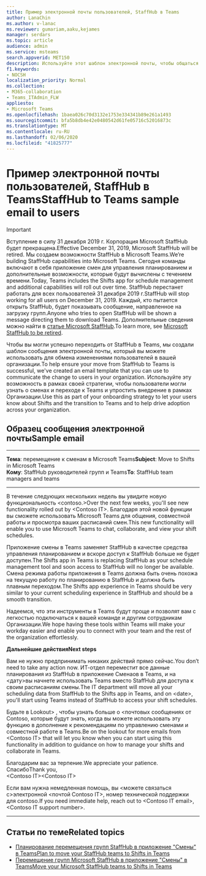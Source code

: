 ```yaml
---
title: Пример электронной почты пользователей, StaffHub в Teams
author: LanaChin
ms.author: v-lanac
ms.reviewer: gumariam,aaku,kejames
manager: serdars
ms.topic: article
audience: admin
ms.service: msteams
search.appverid: MET150
description: Используйте этот шаблон электронной почты, чтобы общаться с пользователями в Организации о переходе с Microsoft StaffHub на Microsoft Teams.
f1.keywords:
- NOCSH
localization_priority: Normal
ms.collection:
- M365-collaboration
- Teams_ITAdmin_FLW
appliesto:
- Microsoft Teams
ms.openlocfilehash: 1baea026c70d3132e1753e334341b89e261a1493
ms.sourcegitcommit: bfa5b8db4e42e0480542d61fe05716c52016873c
ms.translationtype: MT
ms.contentlocale: ru-RU
ms.lasthandoff: 02/06/2020
ms.locfileid: "41825777"
---
```

# <a name="staffhub-to-teams-sample-email-to-users"></a><span data-ttu-id="32202-103">Пример электронной почты пользователей, StaffHub в Teams</span><span class="sxs-lookup"><span data-stu-id="32202-103">StaffHub to Teams sample email to users</span></span>

> [!IMPORTANT]
> <span data-ttu-id="32202-104">Вступление в силу 31 декабря 2019 г. Корпорация Microsoft StaffHub будет прекращена.</span><span class="sxs-lookup"><span data-stu-id="32202-104">Effective December 31, 2019, Microsoft StaffHub will be retired.</span></span> <span data-ttu-id="32202-105">Мы создаем возможности StaffHub в Microsoft Teams.</span><span class="sxs-lookup"><span data-stu-id="32202-105">We’re building StaffHub capabilities into Microsoft Teams.</span></span> <span data-ttu-id="32202-106">Сегодня команды включают в себя приложение смен для управления планированием и дополнительные возможности, которые будут вычислены с течением времени.</span><span class="sxs-lookup"><span data-stu-id="32202-106">Today, Teams includes the Shifts app for schedule management and additional capabilities will roll out over time.</span></span> <span data-ttu-id="32202-107">StaffHub перестанет работать для всех пользователей 31 декабря 2019 г.</span><span class="sxs-lookup"><span data-stu-id="32202-107">StaffHub will stop working for all users on December 31, 2019.</span></span> <span data-ttu-id="32202-108">Каждый, кто пытается открыть StaffHub, будет показывать сообщение, направленное на загрузку групп.</span><span class="sxs-lookup"><span data-stu-id="32202-108">Anyone who tries to open StaffHub will be shown a message directing them to download Teams.</span></span> <span data-ttu-id="32202-109">Дополнительные сведения можно найти в [статье Microsoft StaffHub](microsoft-staffhub-to-be-retired.md).</span><span class="sxs-lookup"><span data-stu-id="32202-109">To learn more, see [Microsoft StaffHub to be retired](microsoft-staffhub-to-be-retired.md).</span></span> 

<span data-ttu-id="32202-110">Чтобы вы могли успешно переходить от StaffHub в Teams, мы создали шаблон сообщения электронной почты, который вы можете использовать для обмена изменениями пользователей в вашей организации.</span><span class="sxs-lookup"><span data-stu-id="32202-110">To help ensure your move from StaffHub to Teams is successful, we've created an email template that you can use to communicate the change to users in your organization.</span></span> <span data-ttu-id="32202-111">Используйте эту возможность в рамках своей стратегии, чтобы пользователи могли узнать о сменах и переходе к Teams и упростить внедрение в рамках Организации.</span><span class="sxs-lookup"><span data-stu-id="32202-111">Use this as part of your onboarding strategy to let your users know about Shifts and the transition to Teams and to help drive adoption across your organization.</span></span>

## <a name="sample-email"></a><span data-ttu-id="32202-112">Образец сообщения электронной почты</span><span class="sxs-lookup"><span data-stu-id="32202-112">Sample email</span></span>

***
<span data-ttu-id="32202-113">**Тема**: перемещение к сменам в Microsoft Teams</span><span class="sxs-lookup"><span data-stu-id="32202-113">**Subject**: Move to Shifts in Microsoft Teams</span></span><br>
<span data-ttu-id="32202-114">**Кому**: StaffHub руководителей групп и Teams</span><span class="sxs-lookup"><span data-stu-id="32202-114">**To**: StaffHub team managers and teams</span></span>
***
<span data-ttu-id="32202-115">В течение следующих нескольких недель вы увидите новую функциональность &lt;contoso.&gt;</span><span class="sxs-lookup"><span data-stu-id="32202-115">Over the next few weeks, you'll see new functionality rolled out by &lt;Contoso IT&gt;.</span></span> <span data-ttu-id="32202-116">Благодаря этой новой функции вы сможете использовать Microsoft Teams для общения, совместной работы и просмотра ваших расписаний смен.</span><span class="sxs-lookup"><span data-stu-id="32202-116">This new functionality will enable you to use Microsoft Teams to chat, collaborate, and view your shift schedules.</span></span>

<span data-ttu-id="32202-117">Приложение смены в Teams заменяет StaffHub в качестве средства управления планированием и вскоре доступ к StaffHub больше не будет доступен.</span><span class="sxs-lookup"><span data-stu-id="32202-117">The Shifts app in Teams is replacing StaffHub as your schedule management tool and soon access to StaffHub will no longer be available.</span></span> <span data-ttu-id="32202-118">Смена режима работы приложения в Teams должна быть очень похожа на текущую работу по планированию в StaffHub и должна быть плавным переходом.</span><span class="sxs-lookup"><span data-stu-id="32202-118">The Shifts app experience in Teams should be very similar to your current scheduling experience in StaffHub and should be a smooth transition.</span></span>

<span data-ttu-id="32202-119">Надеемся, что эти инструменты в Teams будут проще и позволят вам с легкостью подключаться к вашей команде и другим сотрудникам Организации.</span><span class="sxs-lookup"><span data-stu-id="32202-119">We hope having these tools within Teams will make your workday easier and enable you to connect with your team and the rest of the organization effortlessly.</span></span>

<span data-ttu-id="32202-120">**Дальнейшие действия**</span><span class="sxs-lookup"><span data-stu-id="32202-120">**Next steps**</span></span>

<span data-ttu-id="32202-121">Вам не нужно предпринимать никаких действий прямо сейчас.</span><span class="sxs-lookup"><span data-stu-id="32202-121">You don’t need to take any action now.</span></span> <span data-ttu-id="32202-122">ИТ-отдел переместит все данные планирования из StaffHub в приложение Сменаов в Teams, и на &lt;дату&gt;вы начнете использовать Teams вместо StaffHub для доступа к своим расписаниям смены.</span><span class="sxs-lookup"><span data-stu-id="32202-122">The IT department will move all your scheduling data from StaffHub to the Shifts app in Teams, and on &lt;date&gt;, you'll start using Teams instead of StaffHub to access your shift schedules.</span></span>  

<span data-ttu-id="32202-123">Будьте в Lookout&gt; , чтобы узнать больше о &lt;почтовых сообщениях от Contoso, которые будут знать, когда вы можете использовать эту функцию в дополнение к рекомендациям по управлению сменами и совместной работе в Teams.</span><span class="sxs-lookup"><span data-stu-id="32202-123">Be on the lookout for more emails from &lt;Contoso IT&gt; that will let you know when you can start using this functionality in addition to guidance on how to manage your shifts and collaborate in Teams.</span></span>  

<span data-ttu-id="32202-124">Благодарим вас за терпение.</span><span class="sxs-lookup"><span data-stu-id="32202-124">We appreciate your patience.</span></span><br>
<span data-ttu-id="32202-125">Спасибо</span><span class="sxs-lookup"><span data-stu-id="32202-125">Thank you,</span></span><br>
<span data-ttu-id="32202-126">&lt;Contoso IT&gt;</span><span class="sxs-lookup"><span data-stu-id="32202-126">&lt;Contoso IT&gt;</span></span>

<span data-ttu-id="32202-127">Если вам нужна немедленная помощь, вы &lt;можете связаться с&gt;электронной &lt;почтой Contoso IT&gt;, номер технической поддержки для contoso.</span><span class="sxs-lookup"><span data-stu-id="32202-127">If you need immediate help, reach out to &lt;Contoso IT email&gt;, &lt;Contoso IT support number&gt;.</span></span>
<br>

***

## <a name="related-topics"></a><span data-ttu-id="32202-128">Статьи по теме</span><span class="sxs-lookup"><span data-stu-id="32202-128">Related topics</span></span>

- [<span data-ttu-id="32202-129">Планирование перемещения групп StaffHub в приложение "Смены" в Teams</span><span class="sxs-lookup"><span data-stu-id="32202-129">Plan to move your StaffHub teams to Shifts in Teams</span></span>](plan-to-move-staffhub-teams-to-shifts-in-teams.md)
- [<span data-ttu-id="32202-130">Перемещение групп Microsoft StaffHub в приложение "Смены" в Teams</span><span class="sxs-lookup"><span data-stu-id="32202-130">Move your Microsoft StaffHub teams to Shifts in Teams</span></span>](move-staffhub-teams-to-shifts-in-teams.md)
